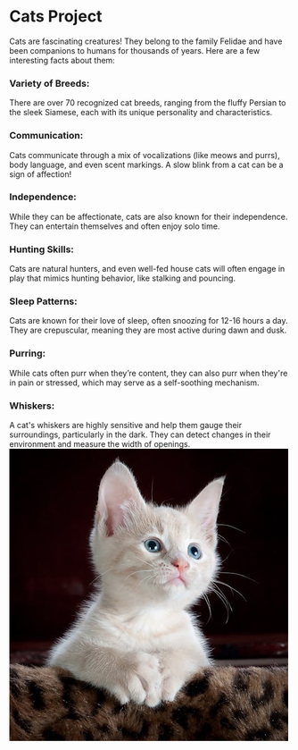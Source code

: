 # Cats Project
Cats are fascinating creatures! They belong to the family Felidae and have been companions to humans for thousands of years. Here are a few interesting facts about them:

### Variety of Breeds: 
There are over 70 recognized cat breeds, ranging from the fluffy Persian to the sleek Siamese, each with its unique personality and characteristics.

### Communication: 
Cats communicate through a mix of vocalizations (like meows and purrs), body language, and even scent markings. A slow blink from a cat can be a sign of affection!

### Independence: 
While they can be affectionate, cats are also known for their independence. They can entertain themselves and often enjoy solo time.

### Hunting Skills: 
Cats are natural hunters, and even well-fed house cats will often engage in play that mimics hunting behavior, like stalking and pouncing.

### Sleep Patterns: 
Cats are known for their love of sleep, often snoozing for 12-16 hours a day. They are crepuscular, meaning they are most active during dawn and dusk.

### Purring: 
While cats often purr when they’re content, they can also purr when they're in pain or stressed, which may serve as a self-soothing mechanism.

### Whiskers: 
A cat's whiskers are highly sensitive and help them gauge their surroundings, particularly in the dark. They can detect changes in their environment and measure the width of openings.
<img src="./image/cat.jpeg" width="500px">
